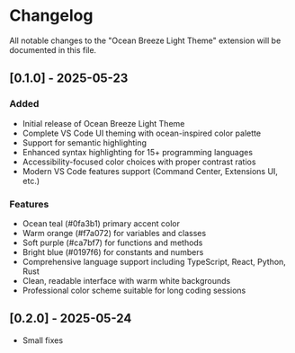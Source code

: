 # Changelog

All notable changes to the "Ocean Breeze Light Theme" extension will be documented in this file.

## [0.1.0] - 2025-05-23

### Added
- Initial release of Ocean Breeze Light Theme
- Complete VS Code UI theming with ocean-inspired color palette
- Support for semantic highlighting
- Enhanced syntax highlighting for 15+ programming languages
- Accessibility-focused color choices with proper contrast ratios
- Modern VS Code features support (Command Center, Extensions UI, etc.)

### Features
- Ocean teal (#0fa3b1) primary accent color
- Warm orange (#f7a072) for variables and classes  
- Soft purple (#ca7bf7) for functions and methods
- Bright blue (#0197f6) for constants and numbers
- Comprehensive language support including TypeScript, React, Python, Rust
- Clean, readable interface with warm white backgrounds
- Professional color scheme suitable for long coding sessions

## [0.2.0] - 2025-05-24

- Small fixes